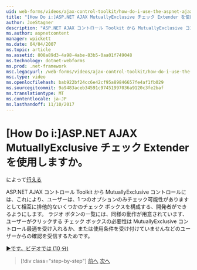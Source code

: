 ```yaml
---
uid: web-forms/videos/ajax-control-toolkit/how-do-i-use-the-aspnet-ajax-mutuallyexclusive-checkbox-extender
title: "[How Do i:]ASP.NET AJAX MutuallyExclusive チェック Extender を使用しますか。 | Microsoft Docs"
author: JoeStagner
description: "ASP.NET AJAX コントロール Toolkit から MutuallyExclusive コントロールには、チェック ボックスとして相互に排他的などの電子メールの数を構成する、開発者ができるようにしています."
ms.author: aspnetcontent
manager: wpickett
ms.date: 04/04/2007
ms.topic: article
ms.assetid: 808a89d3-4a98-4abe-83b5-0aa01f749048
ms.technology: dotnet-webforms
ms.prod: .net-framework
msc.legacyurl: /web-forms/videos/ajax-control-toolkit/how-do-i-use-the-aspnet-ajax-mutuallyexclusive-checkbox-extender
msc.type: video
ms.openlocfilehash: bab922bf24cc6e42cf95a89846657fe4af1fb029
ms.sourcegitcommit: 9a9483aceb34591c97451997036a9120c3fe2baf
ms.translationtype: MT
ms.contentlocale: ja-JP
ms.lasthandoff: 11/10/2017
---
```

<a name="how-do-i-use-the-aspnet-ajax-mutuallyexclusive-checkbox-extender"></a>[How Do i:]ASP.NET AJAX MutuallyExclusive チェック Extender を使用しますか。
====================
によって[行える](https://github.com/JoeStagner)

ASP.NET AJAX コントロール Toolkit から MutuallyExclusive コントロールには、これにより、ユーザーは、1 つのオプションのみチェック可能性がありますとして相互に排他的ないくつかのチェック ボックスを構成する、開発者ができるようにします。 ラジオ ボタンの一覧には、同様の動作が用意されています、ユーザーがクリックする チェック ボックスの必要性は MutuallyExclusive コントロール最適を受け入れるか、または使用条件を受け付けていませんなどのユーザーからの確認を受信するためです。

[&#9654;です。ビデオでは (10 分)](https://channel9.msdn.com/Blogs/ASP-NET-Site-Videos/how-do-i-use-the-aspnet-ajax-mutuallyexclusive-checkbox-extender)

>[!div class="step-by-step"]
[前へ](how-do-i-use-the-aspnet-ajax-maskededit-controls.md)
[次へ](how-do-i-use-the-aspnet-ajax-nobot-control.md)

